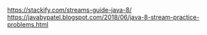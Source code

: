 https://stackify.com/streams-guide-java-8/
https://javabypatel.blogspot.com/2018/06/java-8-stream-practice-problems.html

